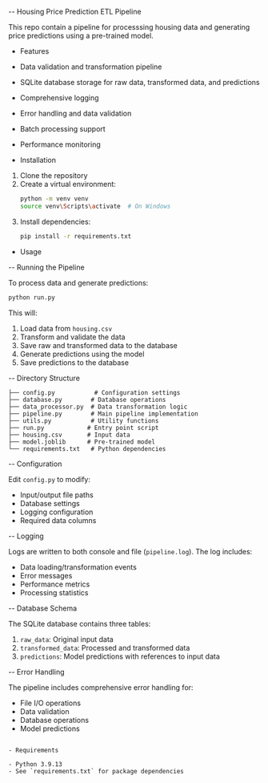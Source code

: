 -- Housing Price Prediction ETL Pipeline

This repo contain a pipeline for processsing housing data and generating price predictions using a pre-trained model.

- Features

- Data validation and transformation pipeline
- SQLite database storage for raw data, transformed data, and predictions
- Comprehensive logging
- Error handling and data validation
- Batch processing support
- Performance monitoring

- Installation

1. Clone the repository
2. Create a virtual environment:
   ```bash
   python -m venv venv
   source venv\Scripts\activate  # On Windows
   ```
3. Install dependencies:
   ```bash
   pip install -r requirements.txt
   ```

- Usage

-- Running the Pipeline

To process data and generate predictions:

```bash
python run.py
```

This will:
1. Load data from `housing.csv`
2. Transform and validate the data
3. Save raw and transformed data to the database
4. Generate predictions using the model
5. Save predictions to the database

-- Directory Structure

```
├── config.py           # Configuration settings
├── database.py        # Database operations
├── data_processor.py  # Data transformation logic
├── pipeline.py        # Main pipeline implementation
├── utils.py           # Utility functions
├── run.py            # Entry point script
├── housing.csv       # Input data
├── model.joblib      # Pre-trained model
└── requirements.txt   # Python dependencies
```

-- Configuration

Edit `config.py` to modify:
- Input/output file paths
- Database settings
- Logging configuration
- Required data columns

-- Logging

Logs are written to both console and file (`pipeline.log`). The log includes:
- Data loading/transformation events
- Error messages
- Performance metrics
- Processing statistics

-- Database Schema

The SQLite database contains three tables:
1. `raw_data`: Original input data
2. `transformed_data`: Processed and transformed data
3. `predictions`: Model predictions with references to input data

-- Error Handling

The pipeline includes comprehensive error handling for:
- File I/O operations
- Data validation
- Database operations
- Model predictions
```

- Requirements

- Python 3.9.13
- See `requirements.txt` for package dependencies
